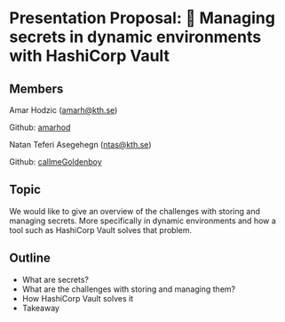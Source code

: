 # Presentation Proposal: :closed_lock_with_key: Managing secrets in dynamic environments with HashiCorp Vault

## Members
Amar Hodzic (amarh@kth.se)

Github: [amarhod](https://github.com/amarhod)

Natan Teferi Asegehegn (ntas@kth.se)

Github: [callmeGoldenboy](https://github.com/callmeGoldenboy)

## Topic
We would like to give an overview of the challenges with storing and managing secrets. More specifically in dynamic environments and how a tool such as HashiCorp Vault solves that problem.

## Outline
* What are secrets?
* What are the challenges with storing and managing them?
* How HashiCorp Vault solves it
* Takeaway
